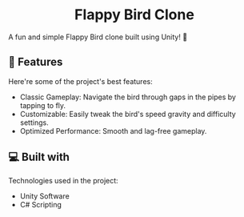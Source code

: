 <h1 align="center" id="title">Flappy Bird Clone</h1>

<p id="description">A fun and simple Flappy Bird clone built using Unity! 🚀</p>

  
<h2>🧐 Features</h2>

Here're some of the project's best features:

*   Classic Gameplay: Navigate the bird through gaps in the pipes by tapping to fly.
*   Customizable: Easily tweak the bird's speed gravity and difficulty settings.
*   Optimized Performance: Smooth and lag-free gameplay.



  
<h2>💻 Built with</h2>

Technologies used in the project:

*   Unity Software
*   C# Scripting




